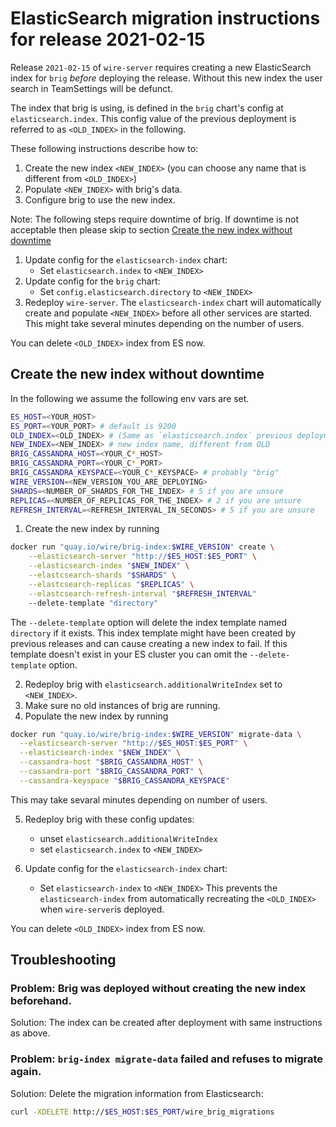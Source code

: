 # ElasticSearch migration instructions for release 2021-02-15

Release `2021-02-15` of `wire-server` requires creating a new ElasticSearch index for `brig` _before_ deploying the release. Without this new index the user search in TeamSettings will be defunct.

The index that brig is using, is defined in the `brig` chart's config at `elasticsearch.index`. This config value of the previous deployment is referred to as `<OLD_INDEX>` in the following.

These following instructions describe how to:

1. Create the new index `<NEW_INDEX>` (you can choose any name that is different from `<OLD_INDEX>`)
2. Populate `<NEW_INDEX>` with brig's data.
3. Configure brig to use the new index.

Note: The following steps require downtime of brig. If downtime is not acceptable then please skip to section [Create the new index without downtime](#create-the-new-index-without-downtime)

1. Update config for the `elasticsearch-index` chart:
    - Set `elasticsearch.index` to `<NEW_INDEX>`
2. Update config for the `brig` chart:
    - Set `config.elasticsearch.directory` to `<NEW_INDEX>`
3. Redeploy `wire-server`.
   The `elasticsearch-index` chart will automatically create and populate `<NEW_INDEX>`
   before all other services are started. This might take several minutes depending on the
   number of users.
   
You can delete `<OLD_INDEX>` index from ES now.

## Create the new index without downtime

In the following we assume the following env vars are set.

```bash
ES_HOST=<YOUR_HOST>
ES_PORT=<YOUR_PORT> # default is 9200
OLD_INDEX=<OLD_INDEX> # (Same as `elasticsearch.index` previous deployment)
NEW_INDEX=<NEW_INDEX> # new index name, different from OLD 
BRIG_CASSANDRA_HOST=<YOUR_C*_HOST>
BRIG_CASSANDRA_PORT=<YOUR_C*_PORT>
BRIG_CASSANDRA_KEYSPACE=<YOUR_C*_KEYSPACE> # probably "brig"
WIRE_VERSION=<NEW_VERSION_YOU_ARE_DEPLOYING>
SHARDS=<NUMBER_OF_SHARDS_FOR_THE_INDEX> # 5 if you are unsure
REPLICAS=<NUMBER_OF_REPLICAS_FOR_THE_INDEX> # 2 if you are unsure
REFRESH_INTERVAL=<REFRESH_INTERVAL_IN_SECONDS> # 5 if you are unsure
```

1. Create the new index by running

```sh
docker run "quay.io/wire/brig-index:$WIRE_VERSION" create \
    --elasticsearch-server "http://$ES_HOST:$ES_PORT" \
    --elasticsearch-index "$NEW_INDEX" \
    --elastcsearch-shards "$SHARDS" \
    --elastcsearch-replicas "$REPLICAS" \
    --elastcsearch-refresh-interval "$REFRESH_INTERVAL"
    --delete-template "directory"
```

The `--delete-template` option will delete the index template named `directory` if it exists.
This index template might have been created by previous releases and can cause creating a
new index to fail. If this template doesn't exist in your ES cluster you can omit the
`--delete-template` option.

2. Redeploy brig with `elasticsearch.additionalWriteIndex` set to `<NEW_INDEX>`.
3. Make sure no old instances of brig are running.
4. Populate the new index by running
```sh
docker run "quay.io/wire/brig-index:$WIRE_VERSION" migrate-data \
  --elasticsearch-server "http://$ES_HOST:$ES_PORT" \
  --elasticsearch-index "$NEW_INDEX" \
  --cassandra-host "$BRIG_CASSANDRA_HOST" \
  --cassandra-port "$BRIG_CASSANDRA_PORT" \
  --cassandra-keyspace "$BRIG_CASSANDRA_KEYSPACE"
```
This may take sevaral minutes depending on number of users.

5. Redeploy brig with these config updates:
    - unset `elasticsearch.additionalWriteIndex`
    - set `elasticsearch.index` to `<NEW_INDEX>`

6. Update config for the `elasticsearch-index` chart:
    - Set `elasticsearch-index` to `<NEW_INDEX>`
   This prevents the `elasticsearch-index` from automatically recreating the `<OLD_INDEX>`
   when `wire-server`is deployed.

You can delete `<OLD_INDEX>` index from ES now.

## Troubleshooting

### Problem: Brig was deployed without creating the new index beforehand.
Solution: The index can be created after deployment with same instructions as above.

### Problem: `brig-index migrate-data` failed and refuses to migrate again.
Solution: Delete the migration information from Elasticsearch:

  ```bash
  curl -XDELETE http://$ES_HOST:$ES_PORT/wire_brig_migrations
  ```
